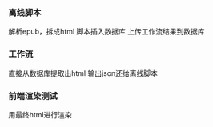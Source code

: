 ### 离线脚本
解析epub，拆成html
脚本插入数据库
上传工作流结果到数据库

### 工作流
直接从数据库提取出html
输出json还给离线脚本

### 前端渲染测试
用最终html进行渲染